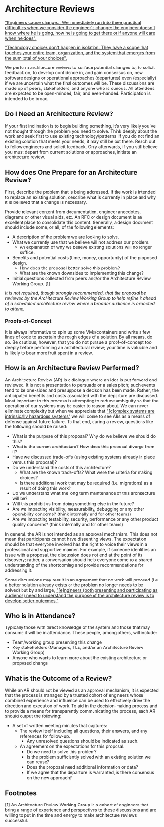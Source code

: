 # Architecture Reviews

["Engineers cause change... We immediately run into three practical difficulties
when we consider the engineer's change: the engineer doesn't know where he is
going, how he is going to get there or if anyone will care when he
does".](https://files.eric.ed.gov/fulltext/ED276572.pdf)

["Technology choices don't happen in isolation. They have a scope that touches
your entire team, organization, and the system that emerges from the sum total
of your choices".](http://mcfunley.com/choose-boring-technology)

We perform architecture reviews to surface potential changes to, to solicit
feedback on, to develop confidence in, and gain consensus on, new software
designs or operational approaches (departures) even (especially) if we are
uncertain what the final outcomes will be. These discussions are made up of
peers, stakeholders, and anyone who is curious. All attendees are expected to
be open-minded, fair, and even-handed. Participation is intended to be broad.

## Do I Need an Architecture Review?

If your first inclination is to begin building something, it's very likely
you've not thought through the problem you need to solve. Think deeply about the
work and seek first to use existing technology/patterns. If you do not find an
existing solution that meets your needs, it may still be out there. Reach out
to fellow engineers and solicit feedback. Only afterwards, if you still believe
you must depart from current solutions or approaches, initiate an architecture
review.

## How does One Prepare for an Architecture Review?

First, describe the problem that is being addressed. If the work is intended to
replace an existing solution, describe what is currently in place and why it is
believed that a change is necessary.

Provide relevant content from documentation, engineer anecdotes, diagrams or
other visual aids, etc. An RFC or design document is an excellent place to
consolidate this content. Generally, a design document should include some, or
all, of the following elements:

* A description of the problem we are looking to solve.
* What we currently use that we believe will not address our problem.
  * An explanation of why we believe existing solutions will no longer suffice.
* Benefits and potential costs (time, money, opportunity) of the proposed design.
  * How does the proposal better solve this problem?
  * What are the known downsides to implementing this change?
* Initial questions collected from peers and/or the Architecture Review Working
  Group. [1]

*It is not required, though strongly recommended, that the proposal be reviewed
by the Architecture Review Working Group to help refine it ahead of a scheduled
architecture review where a broader audience is expected to attend.*

### Proofs-of-Concept

It is always informative to spin up some VMs/containers and write a few lines of
code to ascertain the rough edges of a solution. By all means, do so. Be
cautious, however, that you do not pursue a proof-of-concept too deeply before
performing an architectural review; your time is valuable and is likely to bear
more fruit spent in a review.

## How is an Architecture Review Performed? 

An Architecture Review (AR) is a dialogue where an idea is put forward and
reviewed. It is not a presentation to persuade or a sales pitch; such events
tend to be one-sided and presuppose a decison has been made. Rather, the
anticipated benefits and costs associated with the departure are discussed.
Most important to this process is attempting to reduce ambiguity so that the
operation of our systems may be easier to reason about. We can never eliminate
complexity but when we appreciate that ["[c]omplex systems are intrinsically
hazardous systems"](http://web.mit.edu/2.75/resources/random/How%20Complex%20Systems%20Fail.pdf)
we will come to see ARs as a means of defense against future failure. To that
end, during a review, questions like the following should be raised:

* What is the purpose of this proposal? Why do we believe we should do this?
* What is the current architecture? How does this proposal diverge from it? 
* Have we discussed trade-offs (using existing systems already in place versus
  this proposal)? 
* Do we understand the costs of this architecture?
  * What are the known trade-offs? What were the criteria for making choices?
  * Is there additional work that may be required (i.e. migrations) as a result
    of doing this work?
* Do we understand what the long term maintenance of this architecture will be? 
* Will this prohibit us from doing something else in the future? 
* Are we impacting visibility, measurability, debugging or any other operability
  concerns? (think internally and for other teams)
* Are we impacting testability, security, performance or any other product
  quality concerns? (think internally and for other teams)

In general, the AR is not intended as an approval mechanism. This does not mean
that participants cannot have dissenting views. The expectation should be that
everyone involved has the right to voice their views in a professional and
supportive manner. For example, if someone identifies an issue with a proposal,
the discussion does not end at the point of its discovery; rather, a
conversation should help everyone come to a shared understanding of the
shortcoming and provide recommendations for addressing it.

Some discussions may result in an agreement that no work will proceed (i.e. a
better solution already exists or the problem no longer needs to be solved) but
by and large, ["[e]ngineers (both presenting and participating as audience)
need to understand the purpose of the architecture review is to develop better
outcomes."](https://www.kitchensoap.com/2017/08/12/multiple-perspectives-on-technical-problems-and-solutions/)

## Who is in Attendance?

Typically those with direct knowledge of the system and those that may consume
it will be in attendance. These people, among others, will include:

* Team/working group presenting this change
* Key stakeholders (Managers, TLs, and/or an Architecture Review Working Group)
* Anyone who wants to learn more about the existing architecture or proposed
  change

## What is the Outcome of a Review?

While an AR should not be viewed as an approval mechanism, it is expected that
the process is managed by a trusted cohort of engineers whose combined
experience and influence can be used to effectively drive the direction and
execution of work. To aid in the decision-making process and to provide a means
for transparently communicating the process, each AR should output the following:

* A set of written meeting minutes that captures:
  * The review itself including all questions, their answers, and any references
    for follow-up.
      * Any unresolved questions should be indicated as such.
  * An agreement on the expectations for this proposal.
    * Do we need to solve this problem?
    * Is the problem sufficiently solved with an existing solution we can reuse?
    * Does the proposal need additional information or data?
    * If we agree that the departure is warranted, is there consensus on the new
      approach?

## Footnotes

[1] An Architecture Review Working Group is a cohort of engineers that bring a
    range of experience and perspectives to these discussions and are willing
    to put in the time and energy to make architecture reviews successful.
